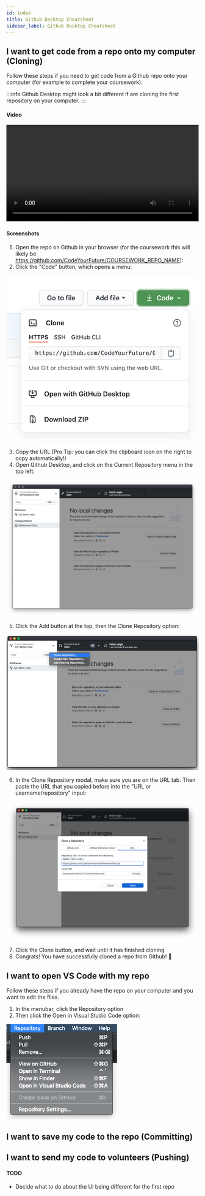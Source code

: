 ```yaml
---
id: index
title: Github Desktop Cheatsheet
sidebar_label: Github Desktop Cheatsheet
---
```


## I want to get code from a repo onto my computer (Cloning)

Follow these steps if you need to get code from a Github repo onto your computer (for example to complete your coursework).

:::info
Github Desktop might look a bit different if are cloning the first repository on your computer.
:::

#### Video

<video width="100%" controls>
  <source src={require('./assets/cloning-video.mp4').default} />
</video>

#### Screenshots

1. Open the repo on Github in your browser (for the coursework this will likely be https://github.com/CodeYourFuture/COURSEWORK_REPO_NAME):
2. Click the "Code" button, which opens a menu:

![Code menu](./assets/cloning-1.png)

3. Copy the URL (Pro Tip: you can click the clipboard icon on the right to copy automatically!)
4. Open Github Desktop, and click on the Current Repository menu in the top left:

![Current repository menu](./assets/cloning-2.png)

5. Click the Add button at the top, then the Clone Repository option:

![Add repo button](./assets/cloning-3.png)

6. In the Clone Repository modal, make sure you are on the URL tab. Then paste the URL that you copied before into the "URL or username/repository" input:

![Clone repository modal](./assets/cloning-4.png)

7. Click the Clone button, and wait until it has finished cloning
8. Congrats! You have successfully cloned a repo from Github! 🎉

## I want to open VS Code with my repo

Follow these steps if you already have the repo on your computer and you want to edit the files.

1. In the menubar, click the Repository option
2. Then click the Open in Visual Studio Code option:

![Open in Visual Studio Code option](./assets/opening-vscode.png)

## I want to save my code to the repo (Committing)

## I want to send my code to volunteers (Pushing)

#### TODO

- Decide what to do about the UI being different for the first repo
